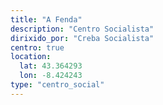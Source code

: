 ```yaml
---
title: "A Fenda"
description: "Centro Socialista"
dirixido_por: "Creba Socialista"
centro: true
location:
  lat: 43.364293
  lon: -8.424243
type: "centro_social"
---
```

